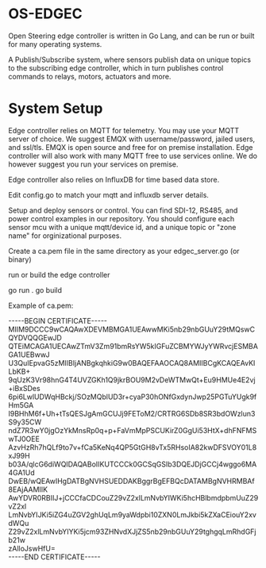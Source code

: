 # OS-EDGEC

Open Steering edge controller is written in Go Lang, and can be run or built for many operating systems.

A Publish/Subscribe system, where sensors publish data on unique topics to the subscribing edge controller, which in turn publishes control commands to relays, motors, actuators and more.

# System Setup

Edge controller relies on MQTT for telemetry. You may use your MQTT server of choice. We suggest EMQX with username/password, jailed users, and ssl/tls. EMQX is open source and free for on premise installation. Edge controller will also work with many MQTT free to use services online. We do however suggest you run your services on premise.

Edge controller also relies on InfluxDB for time based data store. 

Edit config.go to match your mqtt and influxdb server details. 

Setup and deploy sensors or control. You can find SDI-12, RS485, and power control examples in our repository. You should configure each sensor mcu with a unique mqtt/device id, and a unique topic or "zone name" for orginizational purposes.

Create a ca.pem file in the same directory as your edgec_server.go (or binary)

run or build the edge controller

go run .
go build





Example of ca.pem:

-----BEGIN CERTIFICATE-----  
MIIM9DCCC9wCAQAwXDEVMBMGA1UEAwwMKi5nb29nbGUuY29tMQswCQYDVQQGEwJD  
QTEiMCAGA1UECAwZTmV3Zm91bmRsYW5kIGFuZCBMYWJyYWRvcjESMBAGA1UEBwwJ  
U3QuIEpvaG5zMIIBIjANBgkqhkiG9w0BAQEFAAOCAQ8AMIIBCgKCAQEAvKILbKB+  
9qUzK3Vr98hnG4T4UVZGKh1Q9jkrBOU9M2vDeWTMwQt+Eu9HMUe4E2vj+iBxSDes  
6pi6LwlUDWqHBckj/SOzMQblUD3r+cyaP30hONfGxdynJwp25PGTuYUgk9fHm5GA  
I9BHhM6f+Uh+tTsQESJgAmGCUJj9FEToM2/CRTRG6SDb8SR3bdOWzlun3S9y35CW  
ndZ7R3wY0jgOzYkMnsRp0q+p+FaVmMpPSCUKirZ0GgUi53HtX+dhFNFMSwTJ0OEE  
AzvHzRh7hQLf9to7v+fCa5KeNq4QP5GtGH8vTx5RHsoIA82kwDFSVOY01L8xJ99H  
b03A/qlcG6diWQIDAQABoIIKUTCCCk0GCSqGSIb3DQEJDjGCCj4wggo6MA4GA1Ud  
DwEB/wQEAwIHgDATBgNVHSUEDDAKBggrBgEFBQcDATAMBgNVHRMBAf8EAjAAMIIK  
AwYDVR0RBIIJ+jCCCfaCDCouZ29vZ2xlLmNvbYIWKi5hcHBlbmdpbmUuZ29vZ2xl  
LmNvbYIJKi5iZG4uZGV2ghUqLm9yaWdpbi10ZXN0LmJkbi5kZXaCEiouY2xvdWQu  
Z29vZ2xlLmNvbYIYKi5jcm93ZHNvdXJjZS5nb29nbGUuY29tghgqLmRhdGFjb21w  
zAlloJswHfU=  
-----END CERTIFICATE-----  
